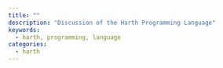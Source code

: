 ```yaml
---
title: ""
description: "Discussion of the Harth Programming Language"
keywords:
  - harth, programming, language
categories:
  - harth
---
```

